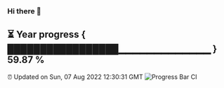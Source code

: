 ### Hi there 👋
⏳ Year progress { █████████████████▁▁▁▁▁▁▁▁▁▁▁▁▁ } 59.87 %
---
⏰ Updated on Sun, 07 Aug 2022 12:30:31 GMT
![Progress Bar CI](https://github.com/liununu/liununu/workflows/Progress%20Bar%20CI/badge.svg)
